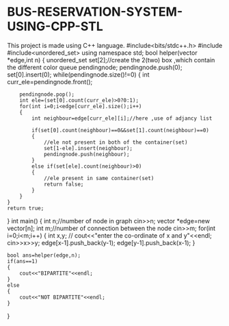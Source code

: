 # BUS-RESERVATION-SYSTEM-USING-CPP-STL
This project is made using C++ language.
#include<bits/stdc++.h>
#include<stack>
#include<unordered_set>
using namespace std;
bool helper(vector<int> *edge,int n)
{
	unordered_set<int> set[2];//create the 2(two) box ,which contain the different color
	queue<int> pendingnode;
	pendingnode.push(0);
	set[0].insert(0);
	while(pendingnode.size()!=0)
	{
		int curr_ele=pendingnode.front();
		
		pendingnode.pop();
		int ele=(set[0].count(curr_ele)>0?0:1);
		for(int i=0;i<edge[curr_ele].size();i++)
		{
			int neighbour=edge[curr_ele][i];//here ,use of adjancy list
		
			if(set[0].count(neighbour)==0&&set[1].count(neighbour)==0)
			{
				//ele not present in both of the container(set)
				set[1-ele].insert(neighbour);
				pendingnode.push(neighbour);
			}
			else if(set[ele].count(neighbour)>0)
			{
				//ele present in same container(set)
				return false;
			}
		}
	}
	return true;
}
int main()
{
	int n;//number of node in graph
	cin>>n;
	vector<int> *edge=new vector<int>[n];
	int m;//number of connection between the node
	cin>>m;
	for(int i=0;i<m;i++)
	{
		int x,y;
//		cout<<"enter the co-ordinate of x and y"<<endl;
		cin>>x>>y;
		edge[x-1].push_back(y-1);
		edge[y-1].push_back(x-1);
	}
	
	bool ans=helper(edge,n);
	if(ans==1)
	{
		cout<<"BIPARTITE"<<endl;
	}
	else
	{
		cout<<"NOT BIPARTITE"<<endl;
	}
}
